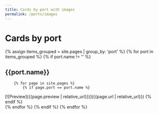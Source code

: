 ```yaml
---
title: Cards by port with images
permalink: /ports/images
---
```

# Cards by port
{% assign items_grouped = site.pages | group_by: 'port' %}
{% for port in items_grouped  %}
    {% if port.name != '' %}
## {{port.name}}
        {% for page in site.pages %}
            {% if page.port == port.name %}
[![Preview]({{page.preview | relative_url}})]({{page.url | relative_url}})
            {% endif %}            
        {% endfor %}
    {% endif %}
{% endfor %}